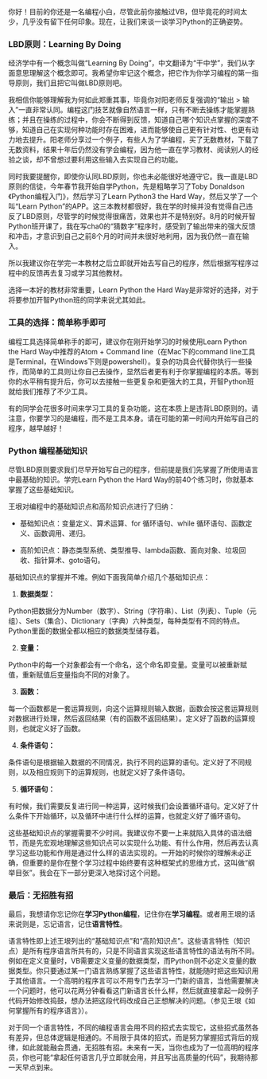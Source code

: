 你好！目前的你还是一名编程小白，尽管此前你接触过VB，但毕竟花的时间太少，几乎没有留下任何印象。现在，让我们来谈一谈学习Python的正确姿势。

### LBD原则：Learning By Doing

经济学中有一个概念叫做“Learning By Doing”，中文翻译为“干中学”，我们从字面意思理解这个概念即可。我希望你牢记这个概念，把它作为你学习编程的第一指导原则，我们且把它叫做LBD原则吧。

我相信你能够理解我为何如此郑重其事，毕竟你对阳老师反复强调的“输出 > 输入”一直非常认同。编程这门技艺就像自然语言一样，只有不断去操练才能掌握熟练；并且在操练的过程中，你会不断得到反馈，知道自己哪个知识点掌握的深度不够，知道自己在实现何种功能时存在困难，进而能够使自己更有针对性、也更有动力地去提升。阳老师分享过一个例子，有些人为了学编程，买了无数教材，下载了无数资料，结果十年后仍然没有学会编程，因为他一直在学习教材、阅读别人的经验之谈，却不曾想过要利用这些输入去实现自己的功能。

同时我要提醒你，即使你认同LBD原则，你也未必能很好地遵守它。我一直是LBD原则的信徒，今年春节我开始自学Python，先是粗略学习了Toby Donaldson《Python编程入门》，然后学习了Learn Python3 the Hard Way，然后又学了一个叫“Learn Python”的APP。这三本教材都很好，我在学的时候并没有觉得自己违反了LBD原则，尽管学的时候觉得很痛苦，效果也并不是特别好。8月的时候开智Python班开课了，我在写cha0的“猜数字”程序时，感受到了输出带来的强大反馈和冲击，才意识到自己之前8个月的时间并未很好地利用，因为我仍然一直在输入。

所以我建议你在学完一本教材之后立即就开始去写自己的程序，然后根据写程序过程中的反馈再去复习或学习其他教材。

选择一本好的教材非常重要，Learn Python the Hard Way是非常好的选择，对于将要参加开智Python班的同学来说尤其如此。

### 工具的选择：简单称手即可

编程工具选择简单称手的即可，建议你在刚开始学习的时候使用Learn Python the Hard Way中推荐的Atom + Command line（在Mac下的command line工具是Terminal，在Windows下则是powershell）。复杂的功具会代替你执行一些操作，而简单的工具则让你自己去操作，显然后者更有利于你掌握编程的本质。等到你的水平稍有提升后，你可以去接触一些更复杂和更强大的工具，开智Python班就给我们推荐了不少工具。

有的同学会花很多时间来学习工具的复杂功能，这在本质上是违背LBD原则的。请注意，你要学习的是编程，而不是工具本身。请在可能的第一时间内开始写自己的程序，越早越好！

### Python 编程基础知识

尽管LBD原则要求我们尽早开始写自己的程序，但前提是我们先掌握了所使用语言中最基础的知识。学完Learn Python the Hard Way的前40个练习时，你就基本掌握了这些基础知识。

王垠对编程中的基础知识点和高阶知识点进行了归纳：

- 基础知识点：变量定义、算术运算、for 循环语句、while 循环语句、函数定义、函数调用、递归。

- 高阶知识点：静态类型系统、类型推导、lambda函数、面向对象、垃圾回收、指针算术、goto语句。

基础知识点的掌握并不难。例如下面我简单介绍几个基础知识点：

1. **数据类型：**

Python把数据分为Number（数字）、String（字符串）、List（列表）、Tuple（元组）、Sets（集合）、Dictionary（字典）六种类型，每种类型有不同的特点。Python里面的数据全都以相应的数据类型储存着。

2. **变量：**

Python中的每一个对象都会有一个命名，这个命名即变量。变量可以被重新赋值，重新赋值后变量指向不同的对象了。

3. **函数：**

每一个函数都是一套运算规则，向这个运算规则输入数据，函数会按这套运算规则对数据进行处理，然后返回结果（有的函数不返回结果）。定义好了函数的运算规则，也就定义好了函数。

4. **条件语句：**

条件语句是根据输入数据的不同情况，执行不同的运算的语句。定义好了不同规则，以及相应规则下的运算规则，也就定义好了条件语句。

5. **循环语句：**

有时候，我们需要反复进行同一种运算，这时候我们会设置循环语句。定义好了什么条件下开始循环，以及循环中进行什么样的运算，也就定义好了循环语句。

这些基础知识点的掌握需要不少时间。我建议你不要一上来就陷入具体的语法细节，而是先宏观地理解这些知识点可以实现什么功能、有什么作用，然后再去认真学习这些功能和作用是通过什么样的语法实现的。一开始的时候你的理解未必正确，但重要的是你在整个学习过程中始终要有这种框架式的思维方式，这叫做“纲举目张”。我会在下一部分更深入地探讨这个问题。

### 最后：无招胜有招

最后，我想请你忘记你在**学习Python编程**，记住你在**学习编程**。或者用王垠的话来说则是，忘记语言，记住**语言特性**。

语言特性即上述王垠列出的“基础知识点”和“高阶知识点”。这些语言特性（知识点）是所有程序语言所共有的，只是不同语言实现这些语言特性的语法有所不同。例如在定义变量时，VB需要定义变量的数据类型，而Python则不必定义变量的数据类型。你只要通过某一门语言熟练掌握了这些语言特性，就能随时把这些知识用于其他语言。一个高明的程序言可以不用专门去学习一门新的语言，当他需要解决一个问题时，他可以花两分钟看看这门新语言长什么样，然后就直接拿起一段例子代码开始修改捣鼓，想办法把这段代码改成自己正想解决的问题。（参见王垠《如何掌握所有的程序语言》）。

对于同一个语言特性，不同的编程语言会用不同的招式去实现它，这些招式虽然各有差异，但总体逻辑是相通的。不局限于具体的招式，而是努力掌握招式背后的规律，如此就能融会贯通，无招胜有招。未来有一天，当你也成为了一位高明的程序员，你也可能“拿起任何语言几乎立即就会用，并且写出高质量的代码”，我期待那一天早点到来。
